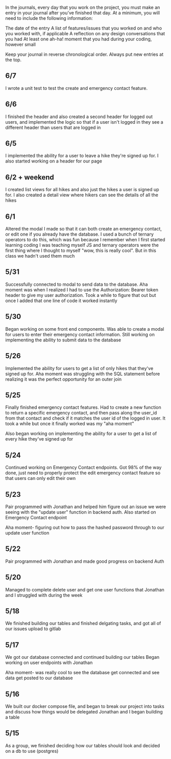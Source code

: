 In the journals, every day that you work on the project, you must make an entry in your journal after you've finished that day. At a minimum, you will need to include the following information:

The date of the entry
A list of features/issues that you worked on and who you worked with, if applicable
A reflection on any design conversations that you had
At least one ah-ha! moment that you had during your coding, however small

Keep your journal in reverse chronological order. Always put new entries at the top.
## 6/7
I wrote a unit test to test the create and emergency contact feature.

## 6/6
I finished the header and also created a second header for logged out users, and implemented the logic so that if a user isn't logged in they see a different header than users that are logged in

## 6/5
I implemented the ability for a user to leave a hike they're signed up for.  I also started working on a header for our page
## 6/2 + weekend
I created list views for all hikes and also just the hikes a user is signed up for.  I also created a detail view where hikers can see the details of all the hikes

## 6/1
Altered the modal I made so that it can both create an emergency contact, or edit one if you already have the database.  I used a bunch of ternary operators to do this, which was fun because I remember when I first started learning coding I was teaching myself JS and ternary operators were the first thing where I thought to myself "wow, this is really cool".  But in this class we hadn't used them much

## 5/31
Successfully connected to modal to send data to the database.  Aha moment was when I realized I had to use the Authorization: Bearer token header to give my user authorization.  Took a while to figure that out but once I added that one line of code it worked instantly

## 5/30
Began working on some front end components.  Was able to create a modal for users to enter their emergency contact information.  Still working on implementing the ability to submit data to the database

## 5/26
Implemented the ability for users to get a list of only hikes that they've signed up for.  Aha moment was struggling with the SQL statement before realizing it was the perfect opportunity for an outer join

## 5/25
Finally finished emergency contact features.   Had to create a new function to return a specific emergency contact, and then pass along the user_id from that contact and check if it matches the user id of the logged in user.  It took a while but once it finally worked was my "aha moment"

Also began working on implementing the ability for a user to get a list of every hike they've signed up for

## 5/24
Continued working on Emergency Contact endpoints.  Got 98% of the way done, just need to properly protect the edit emergency contact feature so that users can only edit their own

## 5/23
Pair programmed with Jonathan and helped him figure out an issue we were seeing with the "update user" function in backend auth.  Also started on Emergency Contact endpoint

Aha moment- figuring out how to pass the hashed password through to our update user function

## 5/22
Pair programmed with Jonathan and made good progress on backend Auth

## 5/20
Managed to complete delete user and get one user functions that Jonathan and I struggled with during the week

## 5/18
We finished building our tables and finished delgating tasks, and got all of our issues upload to gitlab


## 5/17
We got our database connected and continued building our tables
Began working on user endpoints with Jonathan

Aha moment- was really cool to see the database get connected and see data get posted to our database

## 5/16
We built our docker compose file, and began to break our project into tasks and discuss how things would be delegated
Jonathan and I began building a table

## 5/15
As a group, we finished deciding how our tables should look and decided on a db to use (postgres)
